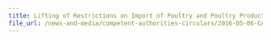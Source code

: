 ```yaml
---
title: Lifting of Restrictions on Import of Poultry and Poultry Products from Dubois County, Indiana of USA 
file_url: /news-and-media/competent-authorities-circulars/2016-05-06-CA.pdf
---
```

